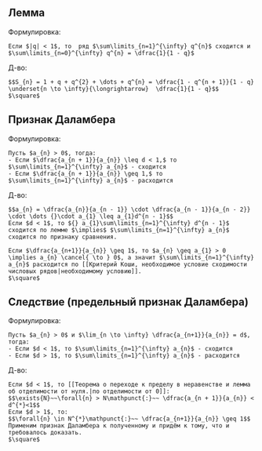 ## Лемма
Формулировка:
```spoiler-markdown
Если $|q| < 1$, то  ряд $\sum\limits_{n=1}^{\infty} q^{n}$ сходится и $\sum\limits_{n=0}^{\infty} q^{n} = \dfrac{1}{1 - q}$
```

Д-во:
```spoiler-markdown
$$S_{n} = 1 + q + q^{2} + \dots + q^{n} = \dfrac{1 - q^{n + 1}}{1 - q} \underset{n \to \infty}{\longrightarrow}  \dfrac{1}{1 - q}$$
$\square$
```

## Признак Даламбера
Формулировка:
```spoiler-markdown
Пусть $a_{n} > 0$, тогда:
- Если $\dfrac{a_{n + 1}}{a_{n}} \leq d < 1,$ то $\sum\limits_{n=1}^{\infty} a_{n}$ - сходится
- Если $\dfrac{a_{n + 1}}{a_{n}} \geq 1,$ то $\sum\limits_{n=1}^{\infty} a_{n}$ - расходится 
```

Д-во:
```spoiler-markdown
$$a_{n} = \dfrac{a_{n}}{a_{n - 1}} \cdot \dfrac{a_{n - 1}}{a_{n - 2}} \cdot \dots {}\cdot a_{1} \leq a_{1}d^{n - 1}$$
Если $d < 1$, то ${} a_{1}\sum\limits_{n=1}^{\infty} d^{n - 1}$ сходится по лемме $\implies$ $\sum\limits_{n=1}^{\infty} a_{n}$ сходится по признаку сравнения.

Если $\dfrac{a_{n+1}}{a_{n}} \geq 1$, то $a_{n} \geq a_{1} > 0 \implies a_{n} \cancel{ \to } 0$, а значит $\sum\limits_{n=1}^{\infty} a_{n}$ расходится по [[Критерий Коши, необходимое условие сходимости числовых рядов|необходимому условию]].
$\square$
```

## Следствие (предельный признак Даламбера)
Формулировка:
```spoiler-markdown
Пусть $a_{n} > 0$ и $\lim_{n \to \infty} \dfrac{a_{n+1}}{a_{n}} = d$, тогда:
- Если $d < 1$, то $\sum\limits_{n=1}^{\infty} a_{n}$ - сходится
- Если $d > 1$, то $\sum\limits_{n=1}^{\infty} a_{n}$ - расходится
```

Д-во:
```spoiler-markdown
Если $d < 1$, то [[Теорема о переходе к пределу в неравенстве и лемма об отделимости от нуля.|по отделимости от 0]]:
$$\exists{N}~~\forall{n} > N\mathpunct{:}~~ \dfrac{a_{n + 1}}{a_{n}} < d^{*}<1$$
Если $d > 1$, то:
$$\forall{n} \in N^{*}\mathpunct{:}~~ \dfrac{a_{n+1}}{a_{n}} \geq 1$$
Применим признак Даламбера к полученному и придём к тому, что и требовалось доказать.
$\square$
```
